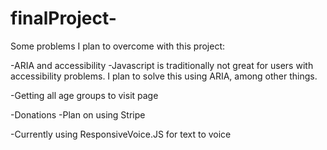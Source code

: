 # finalProject-

Some problems I plan to overcome with this project: 

-ARIA and accessibility 
 -Javascript is traditionally not great for users with accessibility problems. I plan to solve this using ARIA, among other things.
  
-Getting all age groups to visit page

-Donations 
  -Plan on using Stripe 

-Currently using ResponsiveVoice.JS for text to voice 
